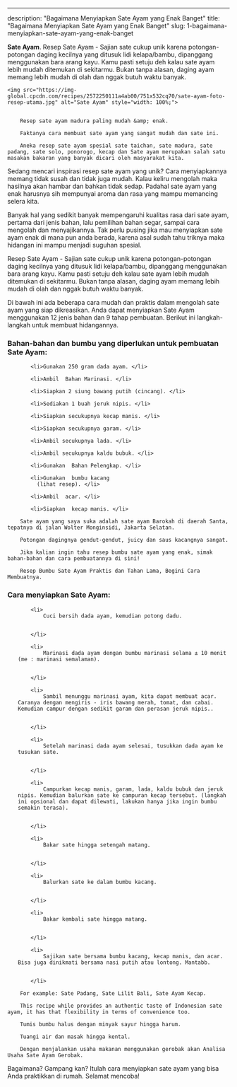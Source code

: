 ---
description: "Bagaimana Menyiapkan Sate Ayam yang Enak Banget"
title: "Bagaimana Menyiapkan Sate Ayam yang Enak Banget"
slug: 1-bagaimana-menyiapkan-sate-ayam-yang-enak-banget

<p>
	<strong>Sate Ayam</strong>. 
	Resep Sate Ayam - Sajian sate cukup unik karena potongan-potongan daging kecilnya yang ditusuk lidi kelapa/bambu, dipanggang menggunakan bara arang kayu. Kamu pasti setuju deh kalau sate ayam lebih mudah ditemukan di sekitarmu. Bukan tanpa alasan, daging ayam memang lebih mudah di olah dan nggak butuh waktu banyak.
</p>
<p>
	
	<img src="https://img-global.cpcdn.com/recipes/2572250111a4ab00/751x532cq70/sate-ayam-foto-resep-utama.jpg" alt="Sate Ayam" style="width: 100%;">
	
	
		Resep sate ayam madura paling mudah &amp; enak.
	
		Faktanya cara membuat sate ayam yang sangat mudah dan sate ini.
	
		Aneka resep sate ayam spesial sate taichan, sate madura, sate padang, sate solo, ponorogo, kecap dan Sate ayam merupakan salah satu masakan bakaran yang banyak dicari oleh masyarakat kita.
	
</p>

<p>
	Sedang mencari inspirasi resep sate ayam yang unik? Cara menyiapkannya memang tidak susah dan tidak juga mudah. Kalau keliru mengolah maka hasilnya akan hambar dan bahkan tidak sedap. Padahal sate ayam yang enak harusnya sih mempunyai aroma dan rasa yang mampu memancing selera kita.
</p>

<p>
	Banyak hal yang sedikit banyak mempengaruhi kualitas rasa dari sate ayam, pertama dari jenis bahan, lalu pemilihan bahan segar, sampai cara mengolah dan menyajikannya. Tak perlu pusing jika mau menyiapkan sate ayam enak di mana pun anda berada, karena asal sudah tahu triknya maka hidangan ini mampu menjadi suguhan spesial.
</p>

<p>
	Resep Sate Ayam - Sajian sate cukup unik karena potongan-potongan daging kecilnya yang ditusuk lidi kelapa/bambu, dipanggang menggunakan bara arang kayu. Kamu pasti setuju deh kalau sate ayam lebih mudah ditemukan di sekitarmu. Bukan tanpa alasan, daging ayam memang lebih mudah di olah dan nggak butuh waktu banyak.
</p>


<p>
	Di bawah ini ada beberapa cara mudah dan praktis dalam mengolah sate ayam yang siap dikreasikan. Anda dapat menyiapkan Sate Ayam menggunakan 12 jenis bahan dan 9 tahap pembuatan. Berikut ini langkah-langkah untuk membuat hidangannya.
</p> 

<h3>Bahan-bahan dan bumbu yang diperlukan untuk pembuatan Sate Ayam:</h3>

<ol>
	
		<li>Gunakan 250 gram dada ayam. </li>
	
		<li>Ambil  Bahan Marinasi. </li>
	
		<li>Siapkan 2 siung bawang putih (cincang). </li>
	
		<li>Sediakan 1 buah jeruk nipis. </li>
	
		<li>Siapkan secukupnya kecap manis. </li>
	
		<li>Siapkan secukupnya garam. </li>
	
		<li>Ambil secukupnya lada. </li>
	
		<li>Ambil secukupnya kaldu bubuk. </li>
	
		<li>Gunakan  Bahan Pelengkap. </li>
	
		<li>Gunakan  bumbu kacang
          (lihat resep). </li>
	
		<li>Ambil  acar. </li>
	
		<li>Siapkan  kecap manis. </li>
	
</ol>
<p>
	
		Sate ayam yang saya suka adalah sate ayam Barokah di daerah Santa, tepatnya di jalan Wolter Monginsidi, Jakarta Selatan.
	
		Potongan dagingnya gendut-gendut, juicy dan saus kacangnya sangat.
	
		Jika kalian ingin tahu resep bumbu sate ayam yang enak, simak bahan-bahan dan cara pembuatannya di sini!
	
		Resep Bumbu Sate Ayam Praktis dan Tahan Lama, Begini Cara Membuatnya.
	
</p>


<h3>Cara menyiapkan Sate Ayam:</h3>

<ol>
	
		<li>
			Cuci bersih dada ayam, kemudian potong dadu.
			
			
		</li>
	
		<li>
			Marinasi dada ayam dengan bumbu marinasi selama ± 10 menit (me : marinasi semalaman).
			
			
		</li>
	
		<li>
			Sambil menunggu marinasi ayam, kita dapat membuat acar. Caranya dengan mengiris - iris bawang merah, tomat, dan cabai. Kemudian campur dengan sedikit garam dan perasan jeruk nipis..
			
			
		</li>
	
		<li>
			Setelah marinasi dada ayam selesai, tusukkan dada ayam ke tusukan sate.
			
			
		</li>
	
		<li>
			Campurkan kecap manis, garam, lada, kaldu bubuk dan jeruk nipis. Kemudian balurkan sate ke campuran kecap tersebut. (langkah ini opsional dan dapat dilewati, lakukan hanya jika ingin bumbu semakin terasa).
			
			
		</li>
	
		<li>
			Bakar sate hingga setengah matang.
			
			
		</li>
	
		<li>
			Balurkan sate ke dalam bumbu kacang.
			
			
		</li>
	
		<li>
			Bakar kembali sate hingga matang.
			
			
		</li>
	
		<li>
			Sajikan sate bersama bumbu kacang, kecap manis, dan acar. Bisa juga dinikmati bersama nasi putih atau lontong. Mantabb.
			
			
		</li>
	
</ol>

<p>
	
		For example: Sate Padang, Sate Lilit Bali, Sate Ayam Kecap.
	
		This recipe while provides an authentic taste of Indonesian sate ayam, it has that flexibility in terms of convenience too.
	
		Tumis bumbu halus dengan minyak sayur hingga harum.
	
		Tuangi air dan masak hingga kental.
	
		Dengan menjalankan usaha makanan menggunakan gerobak akan Analisa Usaha Sate Ayam Gerobak.
	
</p>

<p>
	Bagaimana? Gampang kan? Itulah cara menyiapkan sate ayam yang bisa Anda praktikkan di rumah. Selamat mencoba!
</p>
